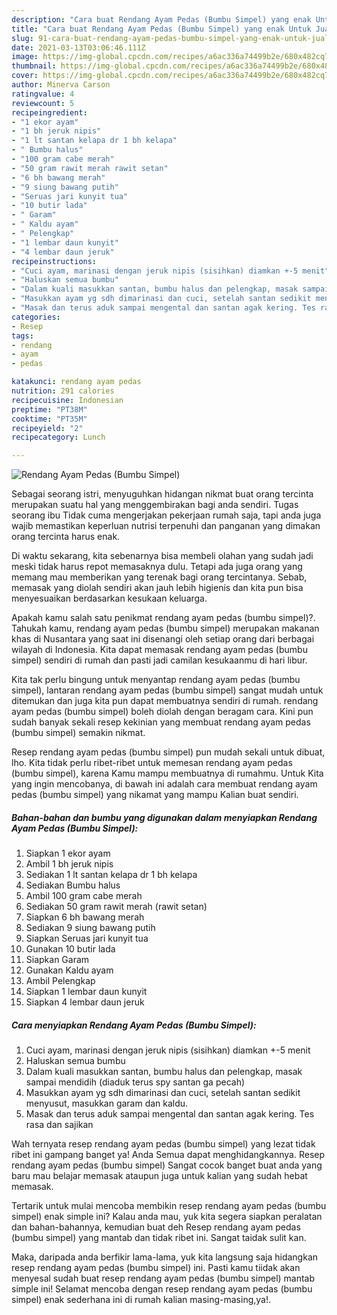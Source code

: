 ```yaml
---
description: "Cara buat Rendang Ayam Pedas (Bumbu Simpel) yang enak Untuk Jualan"
title: "Cara buat Rendang Ayam Pedas (Bumbu Simpel) yang enak Untuk Jualan"
slug: 91-cara-buat-rendang-ayam-pedas-bumbu-simpel-yang-enak-untuk-jualan
date: 2021-03-13T03:06:46.111Z
image: https://img-global.cpcdn.com/recipes/a6ac336a74499b2e/680x482cq70/rendang-ayam-pedas-bumbu-simpel-foto-resep-utama.jpg
thumbnail: https://img-global.cpcdn.com/recipes/a6ac336a74499b2e/680x482cq70/rendang-ayam-pedas-bumbu-simpel-foto-resep-utama.jpg
cover: https://img-global.cpcdn.com/recipes/a6ac336a74499b2e/680x482cq70/rendang-ayam-pedas-bumbu-simpel-foto-resep-utama.jpg
author: Minerva Carson
ratingvalue: 4
reviewcount: 5
recipeingredient:
- "1 ekor ayam"
- "1 bh jeruk nipis"
- "1 lt santan kelapa dr 1 bh kelapa"
- " Bumbu halus"
- "100 gram cabe merah"
- "50 gram rawit merah rawit setan"
- "6 bh bawang merah"
- "9 siung bawang putih"
- "Seruas jari kunyit tua"
- "10 butir lada"
- " Garam"
- " Kaldu ayam"
- " Pelengkap"
- "1 lembar daun kunyit"
- "4 lembar daun jeruk"
recipeinstructions:
- "Cuci ayam, marinasi dengan jeruk nipis (sisihkan) diamkan +-5 menit"
- "Haluskan semua bumbu"
- "Dalam kuali masukkan santan, bumbu halus dan pelengkap, masak sampai mendidih (diaduk terus spy santan ga pecah)"
- "Masukkan ayam yg sdh dimarinasi dan cuci, setelah santan sedikit menyusut, masukkan garam dan kaldu."
- "Masak dan terus aduk sampai mengental dan santan agak kering. Tes rasa dan sajikan"
categories:
- Resep
tags:
- rendang
- ayam
- pedas

katakunci: rendang ayam pedas 
nutrition: 291 calories
recipecuisine: Indonesian
preptime: "PT38M"
cooktime: "PT35M"
recipeyield: "2"
recipecategory: Lunch

---
```



![Rendang Ayam Pedas (Bumbu Simpel)](https://img-global.cpcdn.com/recipes/a6ac336a74499b2e/680x482cq70/rendang-ayam-pedas-bumbu-simpel-foto-resep-utama.jpg)

Sebagai seorang istri, menyuguhkan hidangan nikmat buat orang tercinta merupakan suatu hal yang menggembirakan bagi anda sendiri. Tugas seorang ibu Tidak cuma mengerjakan pekerjaan rumah saja, tapi anda juga wajib memastikan keperluan nutrisi terpenuhi dan panganan yang dimakan orang tercinta harus enak.

Di waktu  sekarang, kita sebenarnya bisa membeli olahan yang sudah jadi meski tidak harus repot memasaknya dulu. Tetapi ada juga orang yang memang mau memberikan yang terenak bagi orang tercintanya. Sebab, memasak yang diolah sendiri akan jauh lebih higienis dan kita pun bisa menyesuaikan berdasarkan kesukaan keluarga. 



Apakah kamu salah satu penikmat rendang ayam pedas (bumbu simpel)?. Tahukah kamu, rendang ayam pedas (bumbu simpel) merupakan makanan khas di Nusantara yang saat ini disenangi oleh setiap orang dari berbagai wilayah di Indonesia. Kita dapat memasak rendang ayam pedas (bumbu simpel) sendiri di rumah dan pasti jadi camilan kesukaanmu di hari libur.

Kita tak perlu bingung untuk menyantap rendang ayam pedas (bumbu simpel), lantaran rendang ayam pedas (bumbu simpel) sangat mudah untuk ditemukan dan juga kita pun dapat membuatnya sendiri di rumah. rendang ayam pedas (bumbu simpel) boleh diolah dengan beragam cara. Kini pun sudah banyak sekali resep kekinian yang membuat rendang ayam pedas (bumbu simpel) semakin nikmat.

Resep rendang ayam pedas (bumbu simpel) pun mudah sekali untuk dibuat, lho. Kita tidak perlu ribet-ribet untuk memesan rendang ayam pedas (bumbu simpel), karena Kamu mampu membuatnya di rumahmu. Untuk Kita yang ingin mencobanya, di bawah ini adalah cara membuat rendang ayam pedas (bumbu simpel) yang nikamat yang mampu Kalian buat sendiri.

<!--inarticleads1-->

##### Bahan-bahan dan bumbu yang digunakan dalam menyiapkan Rendang Ayam Pedas (Bumbu Simpel):

1. Siapkan 1 ekor ayam
1. Ambil 1 bh jeruk nipis
1. Sediakan 1 lt santan kelapa dr 1 bh kelapa
1. Sediakan  Bumbu halus
1. Ambil 100 gram cabe merah
1. Sediakan 50 gram rawit merah (rawit setan)
1. Siapkan 6 bh bawang merah
1. Sediakan 9 siung bawang putih
1. Siapkan Seruas jari kunyit tua
1. Gunakan 10 butir lada
1. Siapkan  Garam
1. Gunakan  Kaldu ayam
1. Ambil  Pelengkap
1. Siapkan 1 lembar daun kunyit
1. Siapkan 4 lembar daun jeruk




<!--inarticleads2-->

##### Cara menyiapkan Rendang Ayam Pedas (Bumbu Simpel):

1. Cuci ayam, marinasi dengan jeruk nipis (sisihkan) diamkan +-5 menit
1. Haluskan semua bumbu
1. Dalam kuali masukkan santan, bumbu halus dan pelengkap, masak sampai mendidih (diaduk terus spy santan ga pecah)
1. Masukkan ayam yg sdh dimarinasi dan cuci, setelah santan sedikit menyusut, masukkan garam dan kaldu.
1. Masak dan terus aduk sampai mengental dan santan agak kering. Tes rasa dan sajikan




Wah ternyata resep rendang ayam pedas (bumbu simpel) yang lezat tidak ribet ini gampang banget ya! Anda Semua dapat menghidangkannya. Resep rendang ayam pedas (bumbu simpel) Sangat cocok banget buat anda yang baru mau belajar memasak ataupun juga untuk kalian yang sudah hebat memasak.

Tertarik untuk mulai mencoba membikin resep rendang ayam pedas (bumbu simpel) enak simple ini? Kalau anda mau, yuk kita segera siapkan peralatan dan bahan-bahannya, kemudian buat deh Resep rendang ayam pedas (bumbu simpel) yang mantab dan tidak ribet ini. Sangat taidak sulit kan. 

Maka, daripada anda berfikir lama-lama, yuk kita langsung saja hidangkan resep rendang ayam pedas (bumbu simpel) ini. Pasti kamu tiidak akan menyesal sudah buat resep rendang ayam pedas (bumbu simpel) mantab simple ini! Selamat mencoba dengan resep rendang ayam pedas (bumbu simpel) enak sederhana ini di rumah kalian masing-masing,ya!.

